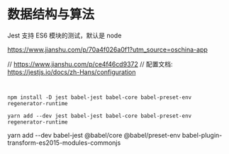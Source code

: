 
# 数据结构与算法

Jest 支持 ES6 模块的测试，默认是 node

https://www.jianshu.com/p/70a4f026a0f1?utm_source=oschina-app

// https://www.jianshu.com/p/ce4f46cd9372
// 配置文档: https://jestjs.io/docs/zh-Hans/configuration

```shell


npm install -D jest babel-jest babel-core babel-preset-env regenerator-runtime

yarn add --dev jest babel-jest babel-core babel-preset-env regenerator-runtime

```



yarn add --dev babel-jest @babel/core @babel/preset-env babel-plugin-transform-es2015-modules-commonjs
